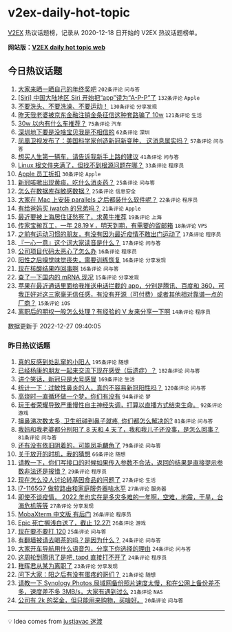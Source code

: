 # v2ex-daily-hot-topic

[V2EX](https://www.v2ex.com/) 热议话题榜，记录从 2020-12-18 日开始的 V2EX 热议话题榜单。

**网站版：[V2EX daily hot topic web](https://boojack.github.io/v2ex-daily-hot-topic-web/)**

## 今日热议话题

<!-- TODAY BEGIN -->

1. [大家来晒一晒自己的年终奖吧](https://www.v2ex.com/t/904879) `202条评论` `问与答`
1. [[Siri] 中国大陆地区 Siri 开始把“app”读为“A-P-P”了](https://www.v2ex.com/t/904875) `132条评论` `Apple`
1. [不要洗头、不要洗澡、不要运动！](https://www.v2ex.com/t/904895) `130条评论` `分享发现`
1. [昨天我老婆被京东金融注销金条征信这种套路骗了 10w](https://www.v2ex.com/t/904940) `121条评论` `生活`
1. [30w 以内有什么车推荐？](https://www.v2ex.com/t/904933) `75条评论` `汽车`
1. [深圳地下要是没啥宝贝我是不相信的](https://www.v2ex.com/t/904869) `62条评论` `深圳`
1. [凤凰卫视发布了：美国科学家创造新冠新变种， 这消息属实吗？](https://www.v2ex.com/t/904906) `57条评论` `问与答`
1. [想买人生第一辆车，请告诉我新手上路的建议](https://www.v2ex.com/t/904922) `41条评论` `问与答`
1. [Linux 根文件夹满了，但找不到根源问题在哪？](https://www.v2ex.com/t/904908) `33条评论` `程序员`
1. [Apple 员工折扣](https://www.v2ex.com/t/904898) `30条评论` `Apple`
1. [新冠咳嗽出现黄痰，吃什么消炎药？](https://www.v2ex.com/t/904874) `25条评论` `问与答`
1. [怎么在数据库存敏感数据？](https://www.v2ex.com/t/904868) `25条评论` `信息安全`
1. [大家在 Mac 上安装 parallels 之后都装什么软件呢？](https://www.v2ex.com/t/904946) `22条评论` `程序员`
1. [有给爸妈买 iwatch 的兄弟吗？](https://www.v2ex.com/t/904891) `21条评论` `Apple`
1. [最近要被上海居住证愁死了，求黄牛推荐](https://www.v2ex.com/t/904904) `19条评论` `上海`
1. [传家宝搬瓦工，一年 28.19￥，明天到期，有需要的留邮箱](https://www.v2ex.com/t/904867) `18条评论` `VPS`
1. [之前有运动习惯的朋友，有没有因为最近疫情不敢出门运动了](https://www.v2ex.com/t/904938) `17条评论` `程序员`
1. [『一心一意』这个词大家读音是什么？](https://www.v2ex.com/t/904888) `17条评论` `问与答`
1. [公司项目代码太恶心了怎么办](https://www.v2ex.com/t/904967) `16条评论` `程序员`
1. [阳性之后嗅觉味觉丧失，需要训练恢复](https://www.v2ex.com/t/904902) `16条评论` `分享发现`
1. [现在核酸结果咋回事啊](https://www.v2ex.com/t/904863) `16条评论` `问与答`
1. [查了一下国内的 mRNA 现况](https://www.v2ex.com/t/904917) `15条评论` `分享发现`
1. [苹果在最近通话里面给我推送电话拦截的 app，分别是腾讯、百度和 360，可我正好对这三家毫无信任感，有没有开源（可付费）或者其他相对靠谱一点的厂商？](https://www.v2ex.com/t/904890) `15条评论` `iOS`
1. [离职后的期权一般怎么处理？有经验的 V 友来分享一下啊](https://www.v2ex.com/t/904975) `14条评论` `程序员`

数据更新于 2022-12-27 09:40:05

<!-- TODAY END -->

### 昨日热议话题

<!-- YESTERDAY BEGIN -->

1. [真的反感到处乱窜的小阳人](https://www.v2ex.com/t/904735) `195条评论` `随想`
1. [已经杨康的朋友一起来交流下现在感受（后遗症）？](https://www.v2ex.com/t/904687) `182条评论` `问与答`
1. [讲个笑话，新冠只是大号感冒](https://www.v2ex.com/t/904708) `169条评论` `生活`
1. [统计一下：过敏性鼻炎的人，真的不容易新冠阳性吗？](https://www.v2ex.com/t/904695) `120条评论` `问与答`
1. [高烧时一直循环做一个梦，你们有没有](https://www.v2ex.com/t/904661) `94条评论` `梦`
1. [玩王者荣耀导致严重慢性自主神经失调，打算以直播方式结束生命。](https://www.v2ex.com/t/904667) `92条评论` `游戏`
1. [擤鼻涕次数太多, 卫生纸碰到鼻子就疼, 你们都怎么解决的?](https://www.v2ex.com/t/904731) `81条评论` `问与答`
1. [我妈和我老婆都分别阳了 8 天和 4 天了，我和我儿子还没事，是怎么回事？](https://www.v2ex.com/t/904670) `81条评论` `问与答`
1. [还有没有依旧阴着的，可能凤毛麟角了](https://www.v2ex.com/t/904717) `79条评论` `问与答`
1. [关于放开的时机，我的猜想](https://www.v2ex.com/t/904790) `66条评论` `随想`
1. [请教一下，你们写接口的时候如果传入参数不合法，返回的结果是直接提示参数非法还是报错？](https://www.v2ex.com/t/904703) `29条评论` `程序员`
1. [现在怎么没人讨论转基因食品的问题了](https://www.v2ex.com/t/904685) `27条评论` `生活`
1. [I7-1165G7 做软路由和家庭服务器啥水平](https://www.v2ex.com/t/904673) `27条评论` `服务器`
1. [即使不谈疫情， 2022 年也实在是多灾多难的一年啊，空难，地震，干旱，台海危机等等](https://www.v2ex.com/t/904665) `27条评论` `分享发现`
1. [MobaXterm 中文版 有后门](https://www.v2ex.com/t/904721) `26条评论` `程序员`
1. [Epic 死亡搁浅白送了，截止 12.27!](https://www.v2ex.com/t/904678) `26条评论` `游戏`
1. [现在要不要打 120](https://www.v2ex.com/t/904826) `25条评论` `问与答`
1. [有翻墙被请去喝茶的吗？是因为什么？](https://www.v2ex.com/t/904801) `24条评论` `问与答`
1. [大家开车导航用什么语音包，分享下你选择的理由](https://www.v2ex.com/t/904785) `24条评论` `问与答`
1. [这周轮到腾讯了是吧, tapd 直接打不开了](https://www.v2ex.com/t/904669) `24条评论` `程序员`
1. [稚晖君从某为离职了](https://www.v2ex.com/t/904765) `23条评论` `分享发现`
1. [问下大家：阳之后有没有蛋疼的哥们？](https://www.v2ex.com/t/904816) `21条评论` `随想`
1. [请教一下 Synology Photos 局域网备份照片速度太慢，和在公网上备份差不多，速度差不多 3MB/s，大家有遇到过么](https://www.v2ex.com/t/904769) `21条评论` `NAS`
1. [公司有 2k 的奖金，但只能用来购物，买啥好。](https://www.v2ex.com/t/904797) `20条评论` `问与答`

<!-- YESTERDAY END -->

---

💡 Idea comes from [justjavac 迷渡](https://github.com/justjavac/)
